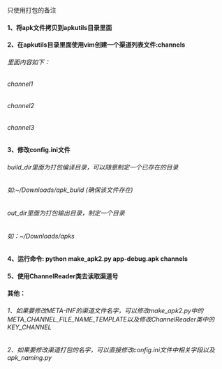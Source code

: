 只使用打包的备注
#### 1、将apk文件拷贝到apkutils目录里面
#### 2、在apkutils目录里面使用vim创建一个渠道列表文件:channels
###### 里面内容如下：
###### channel1
###### channel2
###### channel3
#### 3、修改config.ini文件
###### build_dir里面为打包编译目录，可以随意制定一个已存在的目录
###### 如:~/Downloads/apk_build  (确保该文件存在)
###### out_dir里面为打包输出目录，制定一个目录
###### 如：~/Downloads/apks
#### 4、运行命令: python make_apk2.py app-debug.apk channels 
#### 5、使用ChannelReader类去读取渠道号
#### 其他：
###### 1、如果要修改META-INF的渠道文件名字，可以修改make_apk2.py中的META_CHANNEL_FILE_NAME_TEMPLATE以及修改ChannelReader类中的KEY_CHANNEL
###### 2、如果要修改渠道打包的名字，可以直接修改config.ini文件中相关字段以及apk_naming.py


